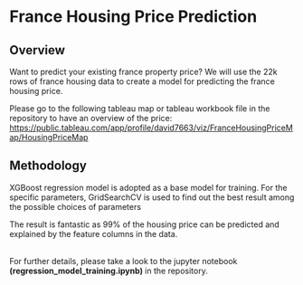 # France Housing Price Prediction

## Overview
Want to predict your existing france property price?
We will use the 22k rows of france housing data to create a model for predicting the france housing price.

Please go to the following tableau map or tableau workbook file in the repository to have an overview of the price:
https://public.tableau.com/app/profile/david7663/viz/FranceHousingPriceMap/HousingPriceMap

## Methodology
XGBoost regression model is adopted as a base model for training.
For the specific parameters, GridSearchCV is used to find out the best result among the possible choices of parameters

The result is fantastic as 99% of the housing price can be predicted and explained by the feature columns in the data.

<br>For further details, please take a look to the jupyter notebook <strong>(regression_model_training.ipynb)</strong> in the repository.

